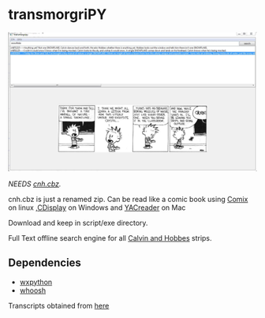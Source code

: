 transmorgriPY
================================
![Screenshot](./3.JPG "Screenshot")

*NEEDS [cnh.cbz](http://thekindlyone.scribblehead.info/cnh.cbz).*

cnh.cbz is just a renamed zip. Can be read like a comic book using [Comix](http://comix.sourceforge.net/) on linux ,[CDisplay](http://www.cdisplay.me/) on Windows and [YACreader](http://www.yacreader.com/downloads) on Mac

Download and keep in script/exe directory.


Full Text offline search engine for all [Calvin and Hobbes](http://en.wikipedia.org/wiki/Calvin_and_Hobbes) strips.

Dependencies
-----------------

* [wxpython](http://wxpython.org/)
* [whoosh](https://pypi.python.org/pypi/Whoosh/)



Transcripts obtained from [here](http://www.scribd.com/doc/6749712/Calvin-Quotes)